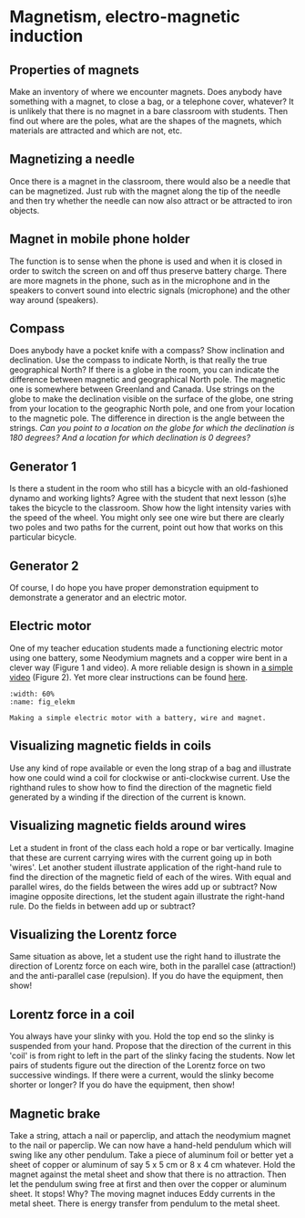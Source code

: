 # Magnetism, electro-magnetic induction

## Properties of magnets
Make an inventory of where we encounter magnets. Does anybody have something with a magnet, to close a bag, or a telephone cover, whatever? It is unlikely that there is no magnet in a bare classroom with students. Then find out where are the poles, what are the shapes of the magnets, which materials are attracted and which are not, etc.

## Magnetizing a needle
Once there is a magnet in the classroom, there would also be a needle that can be magnetized. Just rub with the magnet along the tip of the needle and then try whether the needle can now also attract or be attracted to iron objects.

## Magnet in mobile phone holder
The function is to sense when the phone is used and when it is closed in order to switch the screen on and off thus preserve battery charge. There are more magnets in the phone, such as in the microphone and in the speakers to convert sound into electric signals (microphone) and the other way around (speakers).

## Compass
Does anybody have a pocket knife with a compass? Show inclination and declination. Use the compass to indicate North, is that really the true geographical North? If there is a globe in the room, you can indicate the difference between magnetic and geographical North pole. The magnetic one is somewhere between Greenland and Canada. Use strings on the globe to make the declination visible on the surface of the globe, one string from your location to the geographic North pole, and one from your location to the magnetic pole. The difference in direction is the angle between the strings. *Can you point to a location on the globe for which the declination is 180 degrees? And a location for which declination is 0 degrees?*

## Generator 1
Is there a student in the room who still has a bicycle with an old-fashioned dynamo and working lights? Agree with the student that next lesson (s)he takes the bicycle to the classroom. Show how the light intensity varies with the speed of the wheel. You might only see one wire but there are clearly two poles and two paths for the current, point out how that works on this particular bicycle.

## Generator 2
Of course, I do hope you have proper demonstration equipment to demonstrate a generator and an electric motor.

## Electric motor
One of my teacher education students made a functioning electric motor using one battery, some Neodymium magnets and a copper wire bent in a clever way (Figure 1 and video). A more reliable design is shown in [a simple video](https://www.google.com/search?client=safari&rls=en&q=simplest+electromotor&ie=UTF-8&oe=UTF-8#fpstate=ive&vld=cid:0bd621c8,vid:OKpmp7R6vBU) (Figure 2). Yet more clear instructions can be found [here](https://www.google.com/search?client=safari&rls=en&q=simplest+electromotor&ie=UTF-8&oe=UTF-8#fpstate=ive&vld=cid:d9ecaaf6,vid:WI0pGk0MMhg).

```{figure} ../figures/08-7-1Electromotor.*
:width: 60%
:name: fig_elekm

Making a simple electric motor with a battery, wire and magnet.
```

## Visualizing magnetic fields in coils

Use any kind of rope available or even the long strap of a bag and illustrate how one could wind a coil for clockwise or anti-clockwise current. Use the righthand rules to show how to find the direction of the magnetic field generated by a winding if the direction of the current is known.

## Visualizing magnetic fields around wires

Let a student in front of the class each hold a rope or bar vertically. Imagine that these are current carrying wires with the current going up in both 'wires'. Let another student illustrate application of the right-hand rule to find the direction of the magnetic field of each of the wires. With equal and parallel wires, do the fields between the wires add up or subtract? Now imagine opposite directions, let the student again illustrate the right-hand rule. Do the fields in between add up or subtract?

## Visualizing the Lorentz force

Same situation as above, let a student use the right hand to illustrate the direction of Lorentz force on each wire, both in the parallel case (attraction!) and the anti-parallel case (repulsion). If you do have the equipment, then show!

## Lorentz force in a coil

You always have your slinky with you. Hold the top end so the slinky is suspended from your hand. Propose that the direction of the current in this 'coil' is from right to left in the part of the slinky facing the students. Now let pairs of students figure out the direction of the Lorentz force on two successive windings. If there were a current, would the slinky become shorter or longer? If you do have the equipment, then show!

## Magnetic brake

Take a string, attach a nail or paperclip, and attach the neodymium magnet to the nail or paperclip. We can now have a hand-held pendulum which will swing like any other pendulum. Take a piece of aluminum foil or better yet a sheet of copper or aluminum of say 5 x 5 cm or 8 x 4 cm whatever. Hold the magnet against the metal sheet and show that there is no attraction. Then let the pendulum swing free at first and then over the copper or aluminum sheet. It stops! Why? The moving magnet induces Eddy currents in the metal sheet. There is energy transfer from pendulum to the metal sheet.
